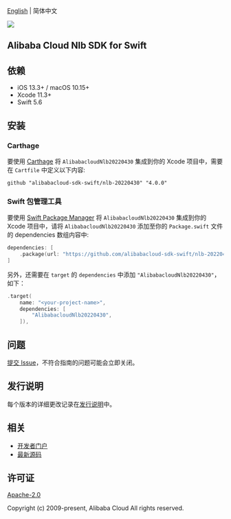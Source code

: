 [English](README.md) | 简体中文

![](https://aliyunsdk-pages.alicdn.com/icons/AlibabaCloud.svg)

## Alibaba Cloud Nlb SDK for Swift

## 依赖

- iOS 13.3+ / macOS 10.15+
- Xcode 11.3+
- Swift 5.6

## 安装

### Carthage

要使用 [Carthage](https://github.com/Carthage/Carthage) 将 `AlibabacloudNlb20220430` 集成到你的 Xcode 项目中，需要在 `Cartfile` 中定义以下内容:

```ogdl
github "alibabacloud-sdk-swift/nlb-20220430" "4.0.0"
```

### Swift 包管理工具

要使用 [Swift Package Manager](https://swift.org/package-manager/) 将 `AlibabacloudNlb20220430` 集成到你的 Xcode 项目中，请将 `AlibabacloudNlb20220430` 添加至你的 `Package.swift` 文件的 dependencies 数组内容中:

```swift
dependencies: [
    .package(url: "https://github.com/alibabacloud-sdk-swift/nlb-20220430.git", from: "4.0.0")
]
```

另外，还需要在 `target` 的 `dependencies` 中添加 `"AlibabacloudNlb20220430"`，如下：

```swift
.target(
    name: "<your-project-name>",
    dependencies: [
        "AlibabacloudNlb20220430",
    ]),
```

## 问题

[提交 Issue](https://github.com/alibabacloud-sdk-swift/nlb-20220430/issues/new)，不符合指南的问题可能会立即关闭。

## 发行说明

每个版本的详细更改记录在[发行说明](./ChangeLog.txt)中。

## 相关

* [开发者门户](https://next.api.aliyun.com/home)
* [最新源码](https://github.com/alibabacloud-sdk-swift/nlb-20220430)

## 许可证

[Apache-2.0](http://www.apache.org/licenses/LICENSE-2.0)

Copyright (c) 2009-present, Alibaba Cloud All rights reserved.
